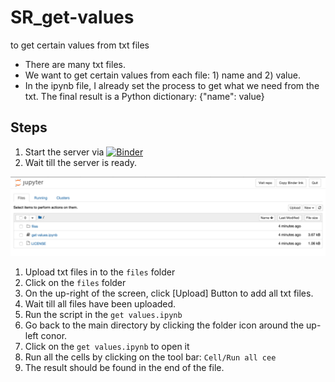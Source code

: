 # SR_get-values

to get certain values from txt files

- There are many txt files.
- We want to get certain values from each file: 1) name and 2) value.
- In the ipynb file, I already set the process to get what we need from the txt. The final result is a Python dictionary: {"name": value}


## Steps

1. Start the server via [![Binder](https://mybinder.org/badge_logo.svg)](https://mybinder.org/v2/gh/wudaudau/SR_get-values/main)
1. Wait till the server is ready.

<img src="img/img01.png">

1. Upload txt files in to the `files` folder
  1. Click on the `files` folder
  1. On the up-right of the screen, click [Upload] Button to add all txt files.
  1. Wait till all files have been uploaded.
1. Run the script in the `get values.ipynb`
  1. Go back to the main directory by clicking the folder icon around the up-left conor.
  1. Click on the `get values.ipynb` to open it
  1. Run all the cells by clicking on the tool bar: `Cell/Run all cee`
  1. The result should be found in the end of the file.
